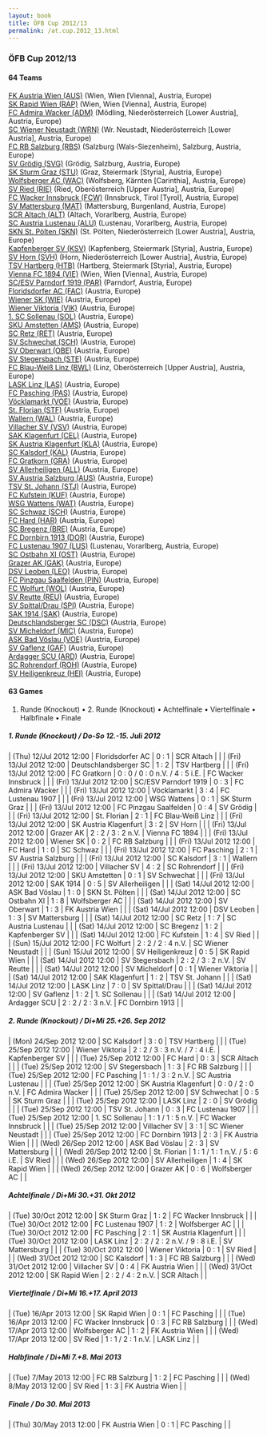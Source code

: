 ```yaml
---
layout: book
title: ÖFB Cup 2012/13
permalink: /at.cup.2012_13.html
---
```



### ÖFB Cup 2012/13


#### 64 Teams


[FK Austria Wien (AUS)](at.html#austria)  (Wien, Wien [Vienna], Austria, Europe) <br>
[SK Rapid Wien (RAP)](at.html#rapid)  (Wien, Wien [Vienna], Austria, Europe) <br>
[FC Admira Wacker (ADM)](at.html#admira)  (Mödling, Niederösterreich [Lower Austria], Austria, Europe) <br>
[SC Wiener Neustadt (WRN)](at.html#wrneustadt)  (Wr. Neustadt, Niederösterreich [Lower Austria], Austria, Europe) <br>
[FC RB Salzburg (RBS)](at.html#salzburg)  (Salzburg (Wals-Siezenheim), Salzburg, Austria, Europe) <br>
[SV Grödig (SVG)](at.html#groedig)  (Grödig, Salzburg, Austria, Europe) <br>
[SK Sturm Graz (STU)](at.html#sturm)  (Graz, Steiermark [Styria], Austria, Europe) <br>
[Wolfsberger AC (WAC)](at.html#wac)  (Wolfsberg, Kärnten [Carinthia], Austria, Europe) <br>
[SV Ried (RIE)](at.html#ried)  (Ried, Oberösterreich [Upper Austria], Austria, Europe) <br>
[FC Wacker Innsbruck (FCW)](at.html#innsbruck)  (Innsbruck, Tirol [Tyrol], Austria, Europe) <br>
[SV Mattersburg (MAT)](at.html#mattersburg)  (Mattersburg, Burgenland, Austria, Europe) <br>
[SCR Altach (ALT)](at.html#altach)  (Altach, Vorarlberg, Austria, Europe) <br>
[SC Austria Lustenau (ALU)](at.html#austrial)  (Lustenau, Vorarlberg, Austria, Europe) <br>
[SKN St. Pölten (SKN)](at.html#stpoelten)  (St. Pölten, Niederösterreich [Lower Austria], Austria, Europe) <br>
[Kapfenberger SV (KSV)](at.html#ksv)  (Kapfenberg, Steiermark [Styria], Austria, Europe) <br>
[SV Horn (SVH)](at.html#horn)  (Horn, Niederösterreich [Lower Austria], Austria, Europe) <br>
[TSV Hartberg (HTB)](at.html#hartberg)  (Hartberg, Steiermark [Styria], Austria, Europe) <br>
[Vienna FC 1894 (VIE)](at.html#vienna)  (Wien, Wien [Vienna], Austria, Europe) <br>
[SC/ESV Parndorf 1919 (PAR)](at.html#parndorf)  (Parndorf, Austria, Europe) <br>
[Floridsdorfer AC (FAC)](at.html#fac)  (Austria, Europe) <br>
[Wiener SK (WIE)](at.html#wienersk)  (Austria, Europe) <br>
[Wiener Viktoria (VIK)](at.html#viktoria)  (Austria, Europe) <br>
[1. SC Sollenau (SOL)](at.html#sollenau)  (Austria, Europe) <br>
[SKU Amstetten (AMS)](at.html#amstetten)  (Austria, Europe) <br>
[SC Retz (RET)](at.html#retz)  (Austria, Europe) <br>
[SV Schwechat (SCH)](at.html#schwechat)  (Austria, Europe) <br>
[SV Oberwart (OBE)](at.html#oberwart)  (Austria, Europe) <br>
[SV Stegersbach (STE)](at.html#stegersbach)  (Austria, Europe) <br>
[FC Blau-Weiß Linz (BWL)](at.html#linz)  (Linz, Oberösterreich [Upper Austria], Austria, Europe) <br>
[LASK Linz (LAS)](at.html#lask)  (Austria, Europe) <br>
[FC Pasching (PAS)](at.html#pasching)  (Austria, Europe) <br>
[Vöcklamarkt (VOE)](at.html#voecklamarkt)  (Austria, Europe) <br>
[St. Florian (STF)](at.html#stflorian)  (Austria, Europe) <br>
[Wallern (WAL)](at.html#wallern)  (Austria, Europe) <br>
[Villacher SV (VSV)](at.html#vsv)  (Austria, Europe) <br>
[SAK Klagenfurt (CEL)](at.html#klagenfurt)  (Austria, Europe) <br>
[SK Austria Klagenfurt (KLA)](at.html#austriak)  (Austria, Europe) <br>
[SC Kalsdorf (KAL)](at.html#kalsdorf)  (Austria, Europe) <br>
[FC Gratkorn (GRA)](at.html#gratkorn)  (Austria, Europe) <br>
[SV Allerheiligen (ALL)](at.html#allerheiligen)  (Austria, Europe) <br>
[SV Austria Salzburg (AUS)](at.html#austrias)  (Austria, Europe) <br>
[TSV St. Johann (STJ)](at.html#stjohann)  (Austria, Europe) <br>
[FC Kufstein (KUF)](at.html#kufstein)  (Austria, Europe) <br>
[WSG Wattens (WAT)](at.html#wattens)  (Austria, Europe) <br>
[SC Schwaz (SCH)](at.html#schwaz)  (Austria, Europe) <br>
[FC Hard (HAR)](at.html#hard)  (Austria, Europe) <br>
[SC Bregenz (BRE)](at.html#bregenz)  (Austria, Europe) <br>
[FC Dornbirn 1913 (DOR)](at.html#dornbirn)  (Austria, Europe) <br>
[FC Lustenau 1907 (LUS)](at.html#lustenau)  (Lustenau, Vorarlberg, Austria, Europe) <br>
[SC Ostbahn XI (OST)](at.html#ostbahn)  (Austria, Europe) <br>
[Grazer AK (GAK)](at.html#gak)  (Austria, Europe) <br>
[DSV Leoben (LEO)](at.html#leoben)  (Austria, Europe) <br>
[FC Pinzgau Saalfelden (PIN)](at.html#pinzgau)  (Austria, Europe) <br>
[FC Wolfurt (WOL)](at.html#wolfurt)  (Austria, Europe) <br>
[SV Reutte (REU)](at.html#reutte)  (Austria, Europe) <br>
[SV Spittal/Drau (SPI)](at.html#spittal)  (Austria, Europe) <br>
[SAK 1914 (SAK)](at.html#sak)  (Austria, Europe) <br>
[Deutschlandsberger SC (DSC)](at.html#dsc)  (Austria, Europe) <br>
[SV Micheldorf (MIC)](at.html#micheldorf)  (Austria, Europe) <br>
[ASK Bad Vöslau (VOE)](at.html#badvoeslau)  (Austria, Europe) <br>
[SV Gaflenz (GAF)](at.html#gaflenz)  (Austria, Europe) <br>
[Ardagger SCU (ARD)](at.html#ardagger)  (Austria, Europe) <br>
[SC Rohrendorf (ROH)](at.html#rohrendorf)  (Austria, Europe) <br>
[SV Heiligenkreuz (HEI)](at.html#heiligenkreuz)  (Austria, Europe) <br>



 



#### 63 Games

 1. Runde (Knockout) •  2. Runde (Knockout) •  Achtelfinale •  Viertelfinale •  Halbfinale •  Finale



##### 1. Runde (Knockout)  / Do-So 12.-15. Juli 2012


| (Thu) 12/Jul 2012 12:00 | Floridsdorfer AC | 0 : 1 | SCR Altach |  |
| (Fri) 13/Jul 2012 12:00 | Deutschlandsberger SC | 1 : 2 | TSV Hartberg |  |
| (Fri) 13/Jul 2012 12:00 | FC Gratkorn | 0 : 0 / 0 : 0 n.V. / 4 : 5 i.E. | FC Wacker Innsbruck |  |
| (Fri) 13/Jul 2012 12:00 | SC/ESV Parndorf 1919 | 0 : 3 | FC Admira Wacker |  |
| (Fri) 13/Jul 2012 12:00 | Vöcklamarkt | 3 : 4 | FC Lustenau 1907 |  |
| (Fri) 13/Jul 2012 12:00 | WSG Wattens | 0 : 1 | SK Sturm Graz |  |
| (Fri) 13/Jul 2012 12:00 | FC Pinzgau Saalfelden | 0 : 4 | SV Grödig |  |
| (Fri) 13/Jul 2012 12:00 | St. Florian | 2 : 1 | FC Blau-Weiß Linz |  |
| (Fri) 13/Jul 2012 12:00 | SK Austria Klagenfurt | 3 : 2 | SV Horn |  |
| (Fri) 13/Jul 2012 12:00 | Grazer AK | 2 : 2 / 3 : 2 n.V. | Vienna FC 1894 |  |
| (Fri) 13/Jul 2012 12:00 | Wiener SK | 0 : 2 | FC RB Salzburg |  |
| (Fri) 13/Jul 2012 12:00 | FC Hard | 1 : 0 | SC Schwaz |  |
| (Fri) 13/Jul 2012 12:00 | FC Pasching | 2 : 1 | SV Austria Salzburg |  |
| (Fri) 13/Jul 2012 12:00 | SC Kalsdorf | 3 : 1 | Wallern |  |
| (Fri) 13/Jul 2012 12:00 | Villacher SV | 4 : 2 | SC Rohrendorf |  |
| (Fri) 13/Jul 2012 12:00 | SKU Amstetten | 0 : 1 | SV Schwechat |  |
| (Fri) 13/Jul 2012 12:00 | SAK 1914 | 0 : 5 | SV Allerheiligen |  |
| (Sat) 14/Jul 2012 12:00 | ASK Bad Vöslau | 1 : 0 | SKN St. Pölten |  |
| (Sat) 14/Jul 2012 12:00 | SC Ostbahn XI | 1 : 8 | Wolfsberger AC |  |
| (Sat) 14/Jul 2012 12:00 | SV Oberwart | 1 : 3 | FK Austria Wien |  |
| (Sat) 14/Jul 2012 12:00 | DSV Leoben | 1 : 3 | SV Mattersburg |  |
| (Sat) 14/Jul 2012 12:00 | SC Retz | 1 : 7 | SC Austria Lustenau |  |
| (Sat) 14/Jul 2012 12:00 | SC Bregenz | 1 : 2 | Kapfenberger SV |  |
| (Sat) 14/Jul 2012 12:00 | FC Kufstein | 1 : 4 | SV Ried |  |
| (Sun) 15/Jul 2012 12:00 | FC Wolfurt | 2 : 2 / 2 : 4 n.V. | SC Wiener Neustadt |  |
| (Sun) 15/Jul 2012 12:00 | SV Heiligenkreuz | 0 : 5 | SK Rapid Wien |  |
| (Sat) 14/Jul 2012 12:00 | SV Stegersbach | 2 : 2 / 3 : 2 n.V. | SV Reutte |  |
| (Sat) 14/Jul 2012 12:00 | SV Micheldorf | 0 : 1 | Wiener Viktoria |  |
| (Sat) 14/Jul 2012 12:00 | SAK Klagenfurt | 1 : 2 | TSV St. Johann |  |
| (Sat) 14/Jul 2012 12:00 | LASK Linz | 7 : 0 | SV Spittal/Drau |  |
| (Sat) 14/Jul 2012 12:00 | SV Gaflenz | 1 : 2 | 1. SC Sollenau |  |
| (Sat) 14/Jul 2012 12:00 | Ardagger SCU | 2 : 2 / 2 : 3 n.V. | FC Dornbirn 1913 |  |

##### 2. Runde (Knockout)  / Di+Mi 25.+26. Sep 2012


| (Mon) 24/Sep 2012 12:00 | SC Kalsdorf | 3 : 0 | TSV Hartberg |  |
| (Tue) 25/Sep 2012 12:00 | Wiener Viktoria | 2 : 2 / 3 : 3 n.V. / 7 : 4 i.E. | Kapfenberger SV |  |
| (Tue) 25/Sep 2012 12:00 | FC Hard | 0 : 3 | SCR Altach |  |
| (Tue) 25/Sep 2012 12:00 | SV Stegersbach | 1 : 3 | FC RB Salzburg |  |
| (Tue) 25/Sep 2012 12:00 | FC Pasching | 1 : 1 / 3 : 2 n.V. | SC Austria Lustenau |  |
| (Tue) 25/Sep 2012 12:00 | SK Austria Klagenfurt | 0 : 0 / 2 : 0 n.V. | FC Admira Wacker |  |
| (Tue) 25/Sep 2012 12:00 | SV Schwechat | 0 : 5 | SK Sturm Graz |  |
| (Tue) 25/Sep 2012 12:00 | LASK Linz | 2 : 0 | SV Grödig |  |
| (Tue) 25/Sep 2012 12:00 | TSV St. Johann | 0 : 3 | FC Lustenau 1907 |  |
| (Tue) 25/Sep 2012 12:00 | 1. SC Sollenau | 1 : 1 / 1 : 5 n.V. | FC Wacker Innsbruck |  |
| (Tue) 25/Sep 2012 12:00 | Villacher SV | 3 : 1 | SC Wiener Neustadt |  |
| (Tue) 25/Sep 2012 12:00 | FC Dornbirn 1913 | 2 : 3 | FK Austria Wien |  |
| (Wed) 26/Sep 2012 12:00 | ASK Bad Vöslau | 2 : 3 | SV Mattersburg |  |
| (Wed) 26/Sep 2012 12:00 | St. Florian | 1 : 1 / 1 : 1 n.V. / 5 : 6 i.E. | SV Ried |  |
| (Wed) 26/Sep 2012 12:00 | SV Allerheiligen | 1 : 4 | SK Rapid Wien |  |
| (Wed) 26/Sep 2012 12:00 | Grazer AK | 0 : 6 | Wolfsberger AC |  |

##### Achtelfinale  / Di+Mi 30.+31. Okt 2012


| (Tue) 30/Oct 2012 12:00 | SK Sturm Graz | 1 : 2 | FC Wacker Innsbruck |  |
| (Tue) 30/Oct 2012 12:00 | FC Lustenau 1907 | 1 : 2 | Wolfsberger AC |  |
| (Tue) 30/Oct 2012 12:00 | FC Pasching | 2 : 1 | SK Austria Klagenfurt |  |
| (Tue) 30/Oct 2012 12:00 | LASK Linz | 2 : 2 / 2 : 2 n.V. / 9 : 8 i.E. | SV Mattersburg |  |
| (Tue) 30/Oct 2012 12:00 | Wiener Viktoria | 0 : 1 | SV Ried |  |
| (Wed) 31/Oct 2012 12:00 | SC Kalsdorf | 1 : 3 | FC RB Salzburg |  |
| (Wed) 31/Oct 2012 12:00 | Villacher SV | 0 : 4 | FK Austria Wien |  |
| (Wed) 31/Oct 2012 12:00 | SK Rapid Wien | 2 : 2 / 4 : 2 n.V. | SCR Altach |  |

##### Viertelfinale  / Di+Mi 16.+17. April 2013


| (Tue) 16/Apr 2013 12:00 | SK Rapid Wien | 0 : 1 | FC Pasching |  |
| (Tue) 16/Apr 2013 12:00 | FC Wacker Innsbruck | 0 : 3 | FC RB Salzburg |  |
| (Wed) 17/Apr 2013 12:00 | Wolfsberger AC | 1 : 2 | FK Austria Wien |  |
| (Wed) 17/Apr 2013 12:00 | SV Ried | 1 : 1 / 2 : 1 n.V. | LASK Linz |  |

##### Halbfinale  / Di+Mi 7.+8. Mai 2013


| (Tue) 7/May 2013 12:00 | FC RB Salzburg | 1 : 2 | FC Pasching |  |
| (Wed) 8/May 2013 12:00 | SV Ried | 1 : 3 | FK Austria Wien |  |

##### Finale  / Do 30. Mai 2013


| (Thu) 30/May 2013 12:00 | FK Austria Wien | 0 : 1 | FC Pasching |  |

